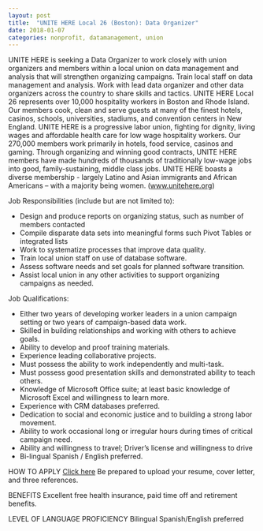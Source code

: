 ```yaml
---
layout: post
title:  "UNITE HERE Local 26 (Boston): Data Organizer"
date: 2018-01-07
categories: nonprofit, datamanagement, union
---
```


UNITE HERE is seeking a Data Organizer to work closely with union organizers and members within a local union on data management and analysis that will strengthen organizing campaigns. Train local staff on data management and analysis. Work with lead data organizer and other data organizers across the country to share skills and tactics.
UNITE HERE Local 26 represents over 10,000 hospitality workers in Boston and Rhode Island. Our members cook, clean and serve guests at many of the finest hotels, casinos, schools, universities, stadiums, and convention centers in New England.
UNITE HERE is a progressive labor union, fighting for dignity, living wages and affordable health care for low wage hospitality workers. Our 270,000 members work primarily in hotels, food service, casinos and gaming. Through organizing and winning good contracts, UNITE HERE members have made hundreds of thousands of traditionally low-wage jobs into good, family-sustaining, middle class jobs. UNITE HERE boasts a diverse membership - largely Latino and Asian immigrants and African Americans – with a majority being women. (www.unitehere.org) 

Job Responsibilities (include but are not limited to):
* Design and produce reports on organizing status, such as number of members contacted
* Compile disparate data sets into meaningful forms such Pivot Tables or integrated lists
* Work to systematize processes that improve data quality.
* Train local union staff on use of database software.
* Assess software needs and set goals for planned software transition.
* Assist local union in any other activities to support organizing campaigns as needed.

Job Qualifications:
* Either two years of developing worker leaders in a union campaign setting or two years of campaign-based data work.
* Skilled in building relationships and working with others to achieve goals.
* Ability to develop and proof training materials.
* Experience leading collaborative projects.
* Must possess the ability to work independently and multi-task.
* Must possess good presentation skills and demonstrated ability to teach others.
* Knowledge of Microsoft Office suite; at least basic knowledge of Microsoft Excel and willingness to learn more.
* Experience with CRM databases preferred.
* Dedication to social and economic justice and to building a strong labor movement.
* Ability to work occasional long or irregular hours during times of critical campaign need.
* Ability and willingness to travel; Driver’s license and willingness to drive
* Bi-lingual Spanish / English preferred. 

HOW TO APPLY [Click here](http://jobs.unitehere.org)
Be prepared to upload your resume, cover letter, and three references.

BENEFITS
Excellent free health insurance, paid time off and retirement benefits.

LEVEL OF LANGUAGE PROFICIENCY
Bilingual Spanish/English preferred
